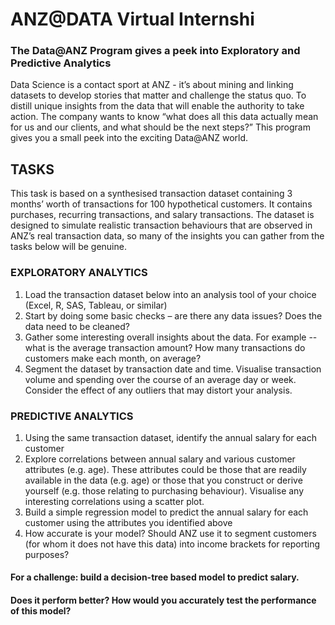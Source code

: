 # ANZ@DATA Virtual Internshi
### The Data@ANZ Program gives a peek into Exploratory and Predictive Analytics 
Data Science is a contact sport at ANZ - it’s about mining and linking datasets to develop stories that matter and challenge the status quo.
To distill unique insights from the data that will enable the authority to take action. The company wants to know “what does all this data actually mean for us and our clients, and what should be the next steps?”
This program gives you a small peek into the exciting Data@ANZ world.
## TASKS
This task is based on a synthesised transaction dataset containing 3 months’ worth of transactions for 100 hypothetical customers. It contains purchases, recurring transactions, and salary transactions. The dataset is designed to simulate realistic transaction behaviours that are observed in ANZ’s real transaction data, so many of the insights you can gather from the tasks below will be genuine.
### EXPLORATORY ANALYTICS
1. Load the transaction dataset below into an analysis tool of your choice (Excel, R, SAS, Tableau, or similar)
2. Start by doing some basic checks – are there any data issues? Does the data need to be cleaned?
3. Gather some interesting overall insights about the data.
For example -- what is the average transaction amount? How many transactions do customers make each month, on average?
4. Segment the dataset by transaction date and time. Visualise transaction volume and spending over the course of an average day or week. Consider the effect of any outliers that may distort your analysis.

### PREDICTIVE ANALYTICS
1. Using the same transaction dataset, identify the annual salary for each customer
2. Explore correlations between annual salary and various customer attributes (e.g. age).
These attributes could be those that are readily available in the data (e.g. age) or those that you construct or derive yourself (e.g. those relating to purchasing behaviour). Visualise any interesting correlations using a scatter plot.
3. Build a simple regression model to predict the annual salary for each customer using the attributes you identified above
4. How accurate is your model? Should ANZ use it to segment customers (for whom it does not have this data) into income brackets for reporting purposes?

#### For a challenge: build a decision-tree based model to predict salary.
#### Does it perform better? How would you accurately test the performance of this model?
